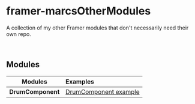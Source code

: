 # framer-marcsOtherModules
A collection of my other Framer modules that don't necessarily need their own repo.

</br>

## Modules

| Modules | Examples                                                       |
| :---:   | :---                                                           |
| **DrumComponent** | [DrumComponent example](https://framer.cloud/NmVja/) |


